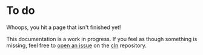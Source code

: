 # To do

Whoops, you hit a page that isn't finished yet!

This documentation is a work in progress.  If you feel as though
something is missing, feel free to [open an
issue](https://github.com/mooreryan/computational_lab_notebooks/issues)
on the [cln](https://github.com/mooreryan/computational_lab_notebooks)
repository.
